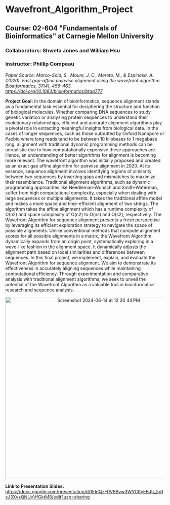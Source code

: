 # Wavefront_Algorithm_Project

## Course: 02-604 "Fundamentals of Bioinformatics" at Carnegie Mellon University

### Collaborators: Shweta Jones and William Hsu

### Instructor: Phillip Compeau

_Paper Source: Marco-Sola, S., Moure, J. C., Moreto, M., & Espinosa, A. (2020). Fast gap-affine pairwise alignment using the wavefront algorithm. Bioinformatics, 37(4), 456–463. https://doi.org/10.1093/bioinformatics/btaa777_

**Project Goal:** In the domain of bioinformatics, sequence alignment stands as a fundamental task essential for deciphering the structure and function of biological molecules. Whether comparing DNA sequences to study genetic variation or analyzing protein sequences to understand their evolutionary relationships, efficient and accurate alignment algorithms play a pivotal role in extracting meaningful insights from biological data.
In the cases of longer sequences, such as those outputted by Oxford Nanopore or Pacbio where long reads tend to be between 10 kilobases to 1 megabase long, alignment with traditional dynamic programming methods can be unrealistic due to how computationally expensive these approaches are. Hence, an understanding of better algorithms for alignment is becoming more relevant. 
The wavefront algorithm was initially proposed and created as an exact gap affine algorithm for pairwise alignment in 2020. At its essence, sequence alignment involves identifying regions of similarity between two sequences by inserting gaps and mismatches to maximize their resemblance. Traditional alignment algorithms, such as dynamic programming approaches like Needleman-Wunsch and Smith-Waterman, suffer from high computational complexity, especially when dealing with large sequences or multiple alignments. It takes the traditional affine model and makes a more space and time-efficient alignment of two strings. The algorithm takes the affine alignment which has a runtime complexity of O(n2) and space complexity of O(n2) to O(ns) and O(s2), respectively. 
The Wavefront Algorithm for sequence alignment presents a fresh perspective by leveraging its efficient exploration strategy to navigate the space of possible alignments. Unlike conventional methods that compute alignment scores for all possible alignments in a matrix, the Wavefront Algorithm dynamically expands from an origin point, systematically exploring in a wave-like fashion in the alignment space. It dynamically adjusts the alignment path based on local similarities and differences between sequences.
In this final project, we implement, explain, and evaluate the Wavefront Algorithm for sequence alignment. We aim to demonstrate its effectiveness in accurately aligning sequences while maintaining computational efficiency. Through experimentation and comparative analysis with traditional alignment algorithms, we seek to unveil the potential of the Wavefront Algorithm as a valuable tool in bioinformatics research and sequence analysis.

<div align="center">
  <img width="574" alt="Screenshot 2024-06-14 at 12 20 44 PM" src="https://github.com/shwetaJones/Wavefront_Algorithm_Project/assets/66140791/272ad26b-91b0-4a44-ae49-e926f4f50a3e">
</div>

**Link to Presentation Slides:** https://docs.google.com/presentation/d/1EIdQzFRV8Bvw3WYCRyEBJU_5q1sJ3XvzQNUvVfGktM8/edit?usp=sharing
